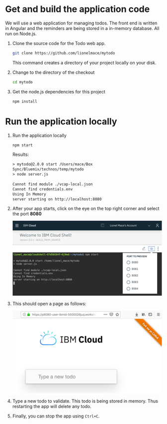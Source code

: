 # Get and build the application code

We will use a web application for managing todos. The front end is written in Angular and the reminders are being stored in a in-memory database. All run on Node.js.

1. Clone the source code for the Todo web app.
    ```sh
    git clone https://github.com/lionelmace/mytodo
    ```
    This command creates a directory of your project locally on your disk.

1. Change to the directory of the checkout
    ```sh
    cd mytodo
    ```

1. Get the node.js dependencies for this project
    ```sh
    npm install
    ```

# Run the application locally

1. Run the application locally
    ```sh
    npm start
    ```
    Results:
    ```
    > mytodo@2.0.0 start /Users/mace/Box Sync/Bluemix/technos/temp/mytodo
    > node server.js

    Cannot find module ./vcap-local.json
    Cannot find credentials.env
    Using In Memory
    server starting on http://localhost:8080
    ```

1. After your app starts, click on the eye on the top right corner and select the port **8080** 

    ![](images/app-launch-port.png)

1. This should open a page as follows:

    ![](images/app-running-locally.png)

1. Type a new todo to validate. This todo is being stored in memory. Thus restarting the app will delete any todo.

1. Finally, you can stop the app using `Ctrl+C`.
